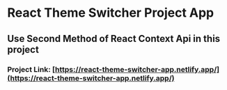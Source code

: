 # React Theme Switcher Project App

## Use Second Method of React Context Api in this project 

### Project Link: [https://react-theme-switcher-app.netlify.app/](https://react-theme-switcher-app.netlify.app/)